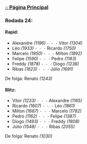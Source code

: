 ### [⌂ Página Principal](https://grupo-de-xadrez.github.io/)

### Rodada 24:

#### Rapid:

* Alexandre *(1196)* `· - ·` Vitor *(1304)*  
* Léo *(1933)* `· - ·` Ricardo *(1750)*  
* Marcelo *(1950)* `· - ·` Milton *(1892)*  
* Felipe *(1590)* `· - ·` Pedro *(1183)*  
* Freddy *(1878)* `· - ·` Diogo *(1236)*  
* Ribas *(1623)* `· - ·` Júlio *(1691)*  

De folga: Renato *(1243)*

#### Blitz:

* Vitor *(1233)* `· - ·` Alexandre *(1165)*  
* Ricardo *(1607)* `· - ·` Léo *(1861)*  
* Milton *(1667)* `· - ·` Marcelo *(1782)*  
* Pedro *(1162)* `· - ·` Felipe *(1387)*  
* Diogo *(1493)* `· - ·` Freddy *(1808)*  
* Júlio *(1548)* `· - ·` Ribas *(2055)*  

De folga: Renato *(1030)*

